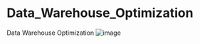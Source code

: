 # Data_Warehouse_Optimization
Data Warehouse Optimization
![image](https://github.com/user-attachments/assets/6cec9afb-4eef-47b3-8581-cde7ffe8e865)
